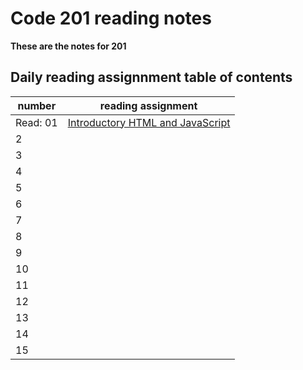 # Code 201 reading notes

**These are the notes for 201**

## Daily reading assignnment table of contents

number| reading assignment
---- | ----
Read: 01 | [Introductory HTML and JavaScript](https://will-ing.github.io/reading-notes/class-01)
2 | 
3 |
4 | 
5 |
6 |
7 | 
8 | 
9 | 
10 |
11 | 
12 | 
13 |
14 |
15 |

